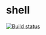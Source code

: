 # shell

[![Build status](https://badge.buildkite.com/9c9af8a8f28ec550a2cbdc663ba3b2e4d82bcb66523999312f.svg)](https://buildkite.com/everyday-hero/shell)
